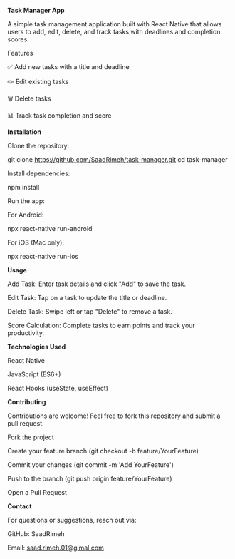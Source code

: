 **Task Manager App**

A simple task management application built with React Native that allows users to add, edit, delete, and track tasks with deadlines and completion scores.

Features

✅ Add new tasks with a title and deadline

✏️ Edit existing tasks

🗑️ Delete tasks

📊 Track task completion and score





**Installation**

Clone the repository:

git clone https://github.com/SaadRimeh/task-manager.git
cd task-manager

Install dependencies:

npm install

Run the app:

For Android:

npx react-native run-android

For iOS (Mac only):

npx react-native run-ios

**Usage**

Add Task: Enter task details and click "Add" to save the task.

Edit Task: Tap on a task to update the title or deadline.

Delete Task: Swipe left or tap "Delete" to remove a task.

Score Calculation: Complete tasks to earn points and track your productivity.

**Technologies Used**

React Native

JavaScript (ES6+)

React Hooks (useState, useEffect)




**Contributing**

Contributions are welcome! Feel free to fork this repository and submit a pull request.

Fork the project

Create your feature branch (git checkout -b feature/YourFeature)

Commit your changes (git commit -m 'Add YourFeature')

Push to the branch (git push origin feature/YourFeature)

Open a Pull Request



**Contact**

For questions or suggestions, reach out via:

GitHub: SaadRimeh

Email: saad.rimeh.01@gimal.com
